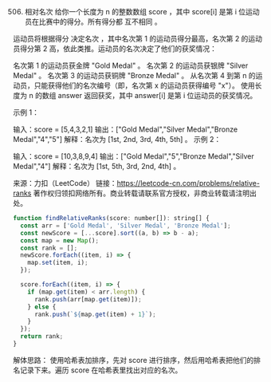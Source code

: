 506. 相对名次
     给你一个长度为 n 的整数数组 score ，其中 score[i] 是第 i 位运动员在比赛中的得分。所有得分都 互不相同 。

运动员将根据得分 决定名次 ，其中名次第 1 的运动员得分最高，名次第 2 的运动员得分第 2 高，依此类推。运动员的名次决定了他们的获奖情况：

名次第 1 的运动员获金牌 "Gold Medal" 。
名次第 2 的运动员获银牌 "Silver Medal" 。
名次第 3 的运动员获铜牌 "Bronze Medal" 。
从名次第 4 到第 n 的运动员，只能获得他们的名次编号（即，名次第 x 的运动员获得编号 "x"）。
使用长度为 n 的数组 answer 返回获奖，其中 answer[i] 是第 i 位运动员的获奖情况。



示例 1：

输入：score = [5,4,3,2,1]
输出：["Gold Medal","Silver Medal","Bronze Medal","4","5"]
解释：名次为 [1st, 2nd, 3rd, 4th, 5th] 。
示例 2：

输入：score = [10,3,8,9,4]
输出：["Gold Medal","5","Bronze Medal","Silver Medal","4"]
解释：名次为 [1st, 5th, 3rd, 2nd, 4th] 。

来源：力扣（LeetCode）
链接：https://leetcode-cn.com/problems/relative-ranks
著作权归领扣网络所有。商业转载请联系官方授权，非商业转载请注明出处。

```js
function findRelativeRanks(score: number[]): string[] {
  const arr = ['Gold Medal', 'Silver Medal', 'Bronze Medal'];
  const newScore = [...score].sort((a, b) => b - a);
  const map = new Map();
  const rank = [];
  newScore.forEach((item, i) => {
    map.set(item, i);
  });

  score.forEach((item, i) => {
    if (map.get(item) < arr.length) {
      rank.push(arr[map.get(item)]);
    } else {
      rank.push(`${map.get(item) + 1}`);
    }
  });
  return rank;
}
```
解体思路：
使用哈希表加排序，先对 score 进行排序，然后用哈希表把他们的排名记录下来。遍历 score 在哈希表里找出对应的名次。